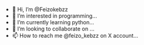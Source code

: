 - 👋 Hi, I’m @Feizokebzz
- 👀 I’m interested in programming...
- 🌱 I’m currently learning python...
- 💞️ I’m looking to collaborate on ...
- 📫 How to reach me @feizo_kebzz on X account...

<!---
Feizokebzz/Feizokebzz is a ✨ special ✨ repository because its `README.md` (this file) appears on your GitHub profile.
You can click the Preview link to take a look at your changes.
--->
